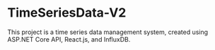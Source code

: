 # TimeSeriesData-V2
This project is a time series data management system, created using ASP.NET Core API, React.js, and InfluxDB.
